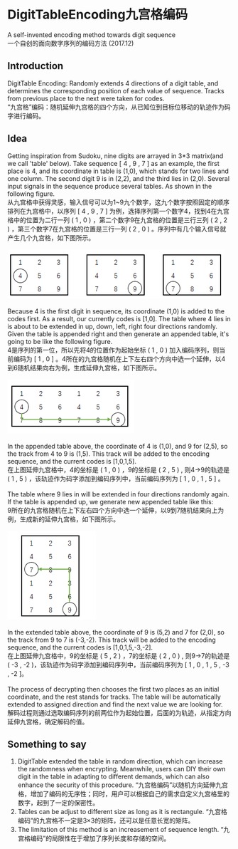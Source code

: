 # DigitTableEncoding九宫格编码
A self-invented encoding method towards digit sequence<br>
一个自创的面向数字序列的编码方法
(2017.12)

## Introduction
DigitTable Encoding: Randomly extends 4 directions of a digit table, and determines the corresponding position of each value of sequence. Tracks from previous place to the next were taken for codes.<br>
“九宫格”编码：随机延伸九宫格的四个方向，从已知位到目标位移动的轨迹作为码字进行编码。

## Idea
Getting inspiration from Sudoku, nine digits are arrayed in 3*3 matrix(and we call 'table' below). Take sequence [ 4 , 9 , 7 ] as an example, the first place is 4, and its coordinate in table is (1,0), which stands for two lines and one column. The second digit 9 is in (2,2), and the third lies in (2,0). Several input signals in the sequence produce several tables. As shown in the following figure.<br>
从九宫格中获得灵感，输入信号可以为1~9九个数字，这九个数字按照固定的顺序排列在九宫格中，以序列 [ 4 , 9 , 7 ] 为例，选择序列第一个数字4，找到4在九宫格中的位置为二行一列 ( 1 , 0 ) ，第二个数字9在九宫格的位置是三行三列 ( 2 , 2 ) ，第三个数字7在九宫格的位置是三行一列 ( 2 , 0 ) 。序列中有几个输入信号就产生几个九宫格，如下图所示。<br><br>
![](https://raw.githubusercontent.com/RiverLeeGitHub/DigitTableEncoding/master/img_archive/demo1.png) <br><br>
Because 4 is the first digit in sequence, its coordinate (1,0) is added to the codes first. As a result, our currently codes is [1,0]. The table where 4 lies in is about to be extended in up, down, left, right four directions randomly. Given the table is appended right and then generate an appended table, it's going to be like the following figure.<br>
4是序列的第一位，所以先将4的位置作为起始坐标 ( 1 , 0 ) 加入编码序列，则当前编码为 [ 1 , 0 ] 。4所在的九宫格随机在上下左右四个方向中选一个延伸，以4到6随机结果向右为例，生成延伸九宫格，如下图所示。<br><br>
![](https://raw.githubusercontent.com/RiverLeeGitHub/DigitTableEncoding/master/img_archive/demo2.png) <br><br>
In the appended table above, the coordinate of 4 is (1,0), and 9 for (2,5), so the track from 4 to 9 is (1,5). This track will be added to the encoding sequence, and the current codes is [1,0,1,5].<br>
在上图延伸九宫格中，4的坐标是 ( 1 , 0 ) ，9的坐标是 ( 2 , 5 ) , 则4→9的轨迹是 ( 1 , 5 ) ，该轨迹作为码字添加到编码序列中，当前编码序列为 [ 1 , 0 , 1 , 5 ] 。<br><br>
The table where 9 lies in will be extended in four directions randomly again. If the table is appended up, we generate new appended table like this:<br>
9所在的九宫格随机在上下左右四个方向中选一个延伸，以9到7随机结果向上为例，生成新的延伸九宫格，如下图所示。
<br><br>
![](https://raw.githubusercontent.com/RiverLeeGitHub/DigitTableEncoding/master/img_archive/demo3.png) <br><br>
In the extended table above, the coordinate of 9 is (5,2) and 7 for (2,0), so the track from 9 to 7 is (-3,-2). This track will be added to the encoding sequence, and the current codes is [1,0,1,5,-3,-2].<br>
在上图延伸九宫格中，9的坐标是 ( 5 , 2 ) ，7的坐标是 ( 2 , 0 ) , 则9→7的轨迹是( -3 , -2 )，该轨迹作为码字添加到编码序列中，当前编码序列为 [ 1 , 0 , 1 , 5 , -3 , -2 ]。<br><br>
The process of decrypting then chooses the first two places as an initial coordinate, and the rest stands for tracks. The table will be automatically extended to assigned direction and find the next value we are looking for.<br>
解码过程则通过选取编码序列的前两位作为起始位置，后面的为轨迹，从指定方向延伸九宫格，确定解码的值。

## Something to say
1. DigitTable extended the table in random direction, which can increase the randomness when encrypting. Meanwhile, users can DIY their own digit in the table in adapting to different demands, which can also enhance the security of this procedure.
  “九宫格编码”以随机方向延伸九宫格，增加了编码的无序性；同时，用户可以根据自己的需求自定义九宫格里的数字，起到了一定的保密性。
2. Tables can be adjust to different size as long as it is rectangule.  “九宫格编码”的九宫格不一定是3×3的矩阵，还可以是任意长宽的矩阵。
3. The limitation of this method is an increasement of sequence length.  “九宫格编码”的局限性在于增加了序列长度和存储的空间。
